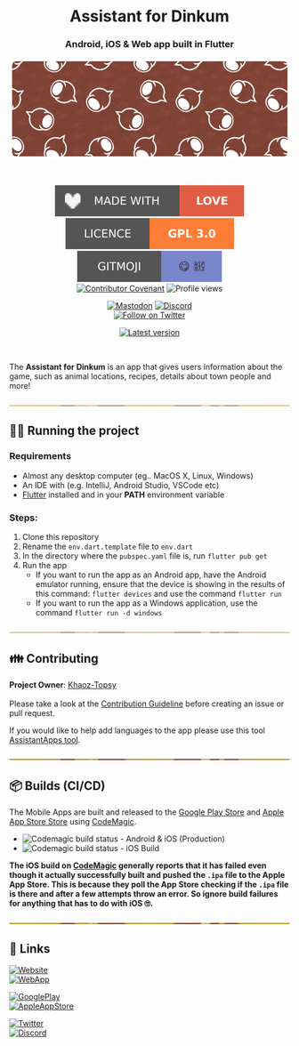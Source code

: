 <div align="center">
  
  # Assistant for Dinkum
  ### Android, iOS & Web app built in Flutter  
  ![header](https://github.com/AssistantDKM/.github/blob/main/img/header-rounded.png?raw=true)
  
  <br />
  
  ![madeWithLove](https://github.com/AssistantDKM/.github/blob/main/img/made-with-love.svg)
  [![licence](https://github.com/AssistantDKM/.github/blob/main/img/licence-badge.svg)](https://github.com/AssistantDKM/.github/blob/main/LICENCE.md)
  [![gitmoji](https://github.com/AssistantDKM/.github/blob/main/img/gitmoji.svg?raw=true)](https://gitmoji.dev)<br />
  [![Contributor Covenant](https://img.shields.io/badge/Contributor%20Covenant-2.1-4baaaa.svg?style=for-the-badge)](https://github.com/AssistantDKM/.github/blob/main/CODE_OF_CONDUCT.md)
  ![Profile views](https://komarev.com/ghpvc/?username=AssistantDKM&color=green&style=for-the-badge)

  [![Mastodon](https://img.shields.io/mastodon/follow/109315859662532146?color=%2300ff00&domain=https%3A%2F%2Fnomanssky.social&style=for-the-badge&logo=mastodon)][mastodon]
  [![Discord](https://img.shields.io/discord/625007826913198080?style=for-the-badge&label=Chat%20on%20Discord&logo=discord)][discord]<br />
  [![Follow on Twitter](https://img.shields.io/badge/follow-%40AssistantNMS-1d9bf0?logo=twitter&style=for-the-badge)][assistantnmsTwitter]<br />
  
  [![Latest version](https://api.assistantapps.com/badge/version/e9fb4e7e-79d8-c5a2-79fa-e206b0681780.svg?platforms=0&platforms=1)](*)
  
  <br /> 
</div>


<!-- <div align="center">

  [![PlayStore](https://github.com/AssistantDKM/.github/blob/main/img/PlayStore.png?raw=true)][googlePlayStore]
  [![AppStore](https://github.com/AssistantDKM/.github/blob/main/img/AppStore.png?raw=true)][appleAppStore]
  [![PWA](https://github.com/AssistantDKM/.github/raw/main/img/webVersion2.png?raw=true)][webapp]
  
</div> -->
 

The **Assistant for Dinkum** is an app that gives users information about the game, such as animal locations, recipes, details about town people and more!

![divider](https://github.com/AssistantDKM/.github/blob/main/img/divider1.png)

## 🏃‍♂️ Running the project
  
### Requirements
- Almost any desktop computer (eg.. MacOS X, Linux, Windows)
- An IDE with (e.g. IntelliJ, Android Studio, VSCode etc)
- [Flutter][flutter] installed and in your **PATH** environment variable

### Steps:
1. Clone this repository
2. Rename the `env.dart.template` file to `env.dart`
3. In the directory where the `pubspec.yaml` file is, run `flutter pub get`
4. Run the app
   - If you want to run the app as an Android app, have the Android emulator running, ensure that the device is showing in the results of this command: `flutter devices` and use the command `flutter run`
   - If you want to run the app as a Windows application, use the command `flutter run -d windows`

![divider](https://github.com/AssistantDKM/.github/blob/main/img/divider1.png)

## 👪 Contributing
**Project Owner**: [Khaoz-Topsy][kurtGithub]<br /><br />
Please take a look at the [Contribution Guideline](https://github.com/AssistantDKM/.github/blob/main/CONTRIBUTING.md) before creating an issue or pull request.

If you would like to help add languages to the app please use this tool [AssistantApps tool][assistantAppsTools].

![divider](https://github.com/AssistantDKM/.github/blob/main/img/divider1.png)

## 📦 Builds (CI/CD)
The Mobile Apps are built and released to the [Google Play Store][googlePlayStore] and [Apple App Store Store][appleAppStore] using [CodeMagic][codeMagic].

- ![Codemagic build status](https://api.codemagic.io/apps/5d9da9057a0a9500105180bf/5ef3374ec0adbfe0fdee431d/status_badge.svg) - Android & iOS (Production)
- ![Codemagic build status](https://api.codemagic.io/apps/5d9da9057a0a9500105180bf/5d9dc56b7a0a95000a475d84/status_badge.svg) - iOS Build

__The iOS build on [CodeMagic][codeMagic] generally reports that it has failed even though it actually successfully built and pushed the `.ipa` file to the Apple App Store. This is because they poll the App Store checking if the `.ipa` file is there and after a few attempts throw an error. So ignore build failures for anything that has to do with iOS 🙄.__

![divider](https://github.com/AssistantDKM/.github/blob/main/img/divider1.png)

## 🔗 Links

[![Website](https://img.shields.io/badge/Website-assistantapps.com/dkm-blue?color=7986cc&style=for-the-badge)][website] <br />
[![WebApp](https://img.shields.io/badge/Web%20App-dinkum.assistantapps.com-blue?color=7986cc&style=for-the-badge)][webapp]

[![GooglePlay](https://img.shields.io/badge/Download-Google%20Play%20Store-blue?color=34A853&style=for-the-badge)][googlePlayStore] <br />
[![AppleAppStore](https://img.shields.io/badge/Download-Apple%20App%20Store-black?color=333333&style=for-the-badge)][appleAppStore]

[![Twitter](https://img.shields.io/badge/Twitter-@AssistantNMS-blue?color=1DA1F2&style=for-the-badge)][assistantnmsTwitter] <br />
[![Discord](https://img.shields.io/badge/Discord-AssistantApps-blue?color=5865F2&style=for-the-badge)][discord] <br />



<!-- Links used in the page -->

[kurtGithub]: https://github.com/Khaoz-Topsy?ref=Ass[[](https://github.com/AssistantDKM/.github/blob/main)](https://github.com/AssistantDKM/.github/blob/main)Github
[assistantAppsTools]: https://tools.assistantapps.com?ref=AssistantDKMGithub
[website]: https://assistantapps.com/dkm?ref=AssistantDKMGithub
[webapp]: https://dinkum.assistantapps.com?ref=AssistantDKMGithub
[assistantnmsTwitter]: https://twitter.com/AssistantNMS?ref=AssistantDKMGithub
[googlePlayStore]: https://play.google.com/store/apps/details?id=com.assistantapps.dinkum&ref=AssistantDKMGithub
[appleAppStore]: https://apps.apple.com/us/app/assistant-for-no-mans-sky/id1480287625?ref=AssistantDKMGithub
[windowsStore]: https://apps.microsoft.com/store/detail/assistant-for-no-mans-sky/9NQLF7XD0LF3?ref=AssistantDKMGithub
[discord]: https://assistantapps.com/discord?ref=AssistantDKMGithub
[mastodon]: https://nomanssky.social/@assistantnms?ref=AssistantDKMGithub
[nmscd]: https://github.com/NMSCD?ref=AssistantDKMGithub

<!-- Other -->
[mbincompiler]: https://github.com/monkeyman192/MBINCompiler
[flutter]: https://docs.flutter.dev/get-started/install
[androidStudio]: https://developer.android.com/studio
[codeMagic]: https://codemagic.io
